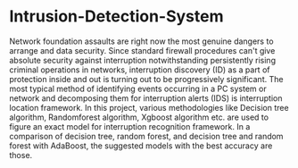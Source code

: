 # Intrusion-Detection-System

Network foundation assaults are right now the most genuine dangers to arrange and data security. Since standard firewall procedures can't give absolute security against interruption notwithstanding persistently rising criminal operations in networks, interruption discovery (ID) as a part of protection inside and out is turning out to be progressively significant. The most typical method of identifying events occurring in a PC system or network and decomposing them for interruption alerts (IDS) is interruption location framework. In this project, various methodologies like Decision tree algorithm, Randomforest algorithm, Xgboost algorithm etc. are used to figure an exact model for interruption recognition framework. In a comparison of decision tree, random forest, and decision tree and random forest with AdaBoost, the suggested models with the best accuracy are those.
